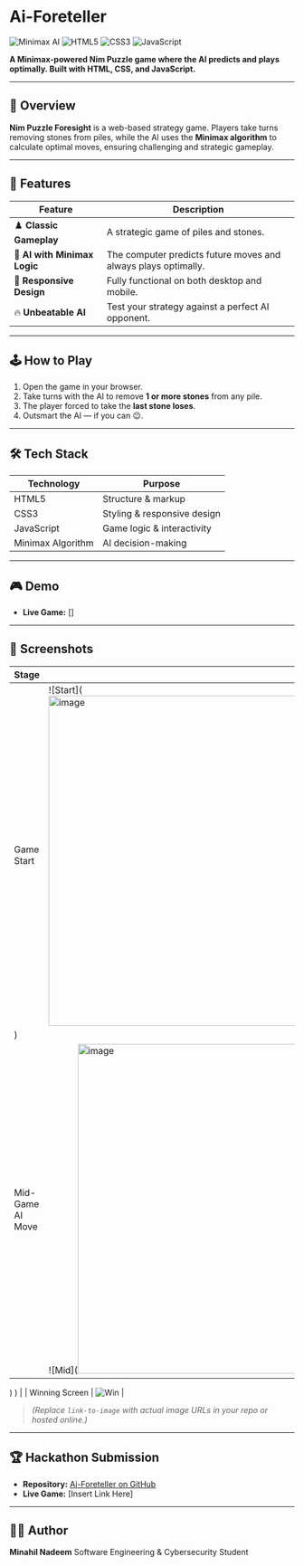 # **Ai-Foreteller**

![Minimax AI](https://img.shields.io/badge/AI-Minimax-blue) ![HTML5](https://img.shields.io/badge/HTML5-orange) ![CSS3](https://img.shields.io/badge/CSS3-blueviolet) ![JavaScript](https://img.shields.io/badge/JavaScript-yellow)

**A Minimax-powered Nim Puzzle game where the AI predicts and plays optimally. Built with HTML, CSS, and JavaScript.**

---

## **📖 Overview**

**Nim Puzzle Foresight** is a web-based strategy game. Players take turns removing stones from piles, while the AI uses the **Minimax algorithm** to calculate optimal moves, ensuring challenging and strategic gameplay.

---

## **🚀 Features**

| Feature                      | Description                                                    |
| ---------------------------- | -------------------------------------------------------------- |
| ♟️ **Classic Gameplay**      | A strategic game of piles and stones.                          |
| 🧠 **AI with Minimax Logic** | The computer predicts future moves and always plays optimally. |
| 📱 **Responsive Design**     | Fully functional on both desktop and mobile.                   |
| 🔥 **Unbeatable AI**         | Test your strategy against a perfect AI opponent.              |

---

## **🕹️ How to Play**

1. Open the game in your browser.
2. Take turns with the AI to remove **1 or more stones** from any pile.
3. The player forced to take the **last stone loses**.
4. Outsmart the AI — if you can 😉.

---

## **🛠️ Tech Stack**

| Technology        | Purpose                     |
| ----------------- | --------------------------- |
| HTML5             | Structure & markup          |
| CSS3              | Styling & responsive design |
| JavaScript        | Game logic & interactivity  |
| Minimax Algorithm | AI decision-making          |

---

## **🎮 Demo**

* **Live Game:** \[]

---

## **📸 Screenshots**

| Stage            | Screenshot              |
| ---------------- | ----------------------- |
| Game Start       | ![Start](<img width="1319" height="584" alt="image" src="https://github.com/user-attachments/assets/e4e584b4-0e93-4dda-95c0-0957361d6451" />
) |
| Mid-Game AI Move | ![Mid](<img width="1219" height="583" alt="image" src="https://github.com/user-attachments/assets/2529b816-db2c-4fce-b4ab-80224084780e" />
)
)   |
| Winning Screen   | ![Win](<img width="1276" height="577" alt="image" src="https://github.com/user-attachments/assets/662a47f2-67b4-4642-890e-22b572192e45" />
)   |

> *(Replace `link-to-image` with actual image URLs in your repo or hosted online.)*

---

## **🏆 Hackathon Submission**

* **Repository:** [Ai-Foreteller on GitHub](https://github.com/meneske16/Ai-foreteller)
* **Live Game:** \[Insert Link Here]

---

## **👩‍💻 Author**

**Minahil Nadeem**
Software Engineering & Cybersecurity Student




